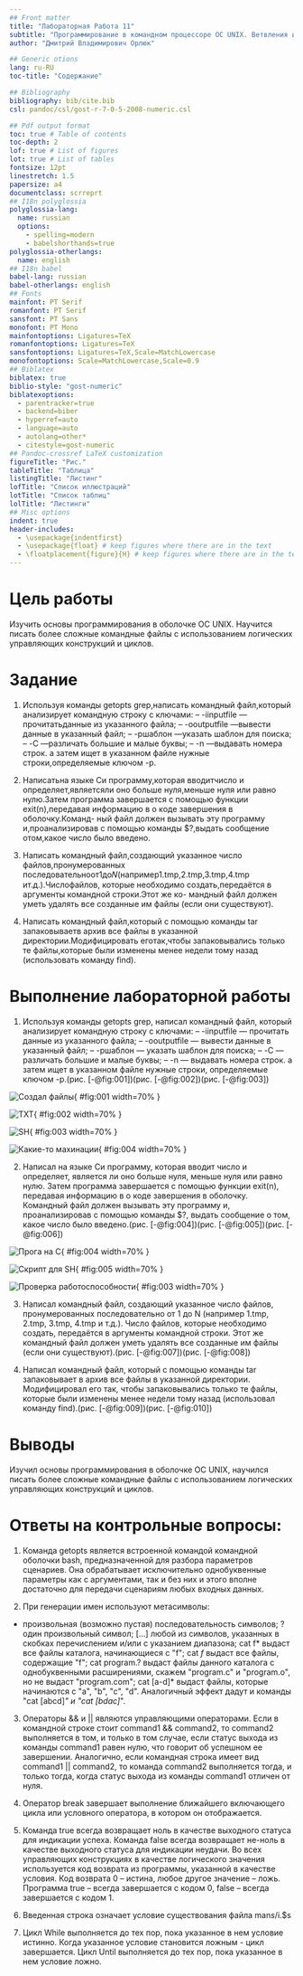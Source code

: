 ```yaml
---
## Front matter
title: "Лабораторная Работа 11"
subtitle: "Программирование в командном процессоре ОС UNIX. Ветвления и циклы"
author: "Дмитрий Владимирович Орлюк"

## Generic otions
lang: ru-RU
toc-title: "Содержание"

## Bibliography
bibliography: bib/cite.bib
csl: pandoc/csl/gost-r-7-0-5-2008-numeric.csl

## Pdf output format
toc: true # Table of contents
toc-depth: 2
lof: true # List of figures
lot: true # List of tables
fontsize: 12pt
linestretch: 1.5
papersize: a4
documentclass: scrreprt
## I18n polyglossia
polyglossia-lang:
  name: russian
  options:
	- spelling=modern
	- babelshorthands=true
polyglossia-otherlangs:
  name: english
## I18n babel
babel-lang: russian
babel-otherlangs: english
## Fonts
mainfont: PT Serif
romanfont: PT Serif
sansfont: PT Sans
monofont: PT Mono
mainfontoptions: Ligatures=TeX
romanfontoptions: Ligatures=TeX
sansfontoptions: Ligatures=TeX,Scale=MatchLowercase
monofontoptions: Scale=MatchLowercase,Scale=0.9
## Biblatex
biblatex: true
biblio-style: "gost-numeric"
biblatexoptions:
  - parentracker=true
  - backend=biber
  - hyperref=auto
  - language=auto
  - autolang=other*
  - citestyle=gost-numeric
## Pandoc-crossref LaTeX customization
figureTitle: "Рис."
tableTitle: "Таблица"
listingTitle: "Листинг"
lofTitle: "Список иллюстраций"
lotTitle: "Список таблиц"
lolTitle: "Листинги"
## Misc options
indent: true
header-includes:
  - \usepackage{indentfirst}
  - \usepackage{float} # keep figures where there are in the text
  - \floatplacement{figure}{H} # keep figures where there are in the text
---
```


# Цель работы

Изучить основы программирования в оболочке ОС UNIX. Научится писать более сложные командные файлы с использованием логических управляющих конструкций и циклов.

# Задание

1. Используя команды getopts grep,написать командный файл,который анализирует командную строку с ключами: – -iinputfile —прочитатьданные из указанного файла; – -ooutputfile —вывести данные в указанный файл; – -pшаблон —указать шаблон для поиска; – -C —различать большие и малые буквы; – -n —выдавать номера строк. а затем ищет в указанном файле нужные строки,определяемые ключом -p.

2. Написатьна языке Си программу,которая вводитчисло и определяет,являетсяли оно больше нуля,меньше нуля или равно нулю.Затем программа завершается с помощью функции exit(n),передавая информацию в о коде завершения в оболочку.Команд- ный файл должен вызывать эту программу и,проанализировав с помощью команды $?,выдать сообщение отом,какое число было введено.

3. Написать командный файл,создающий указанное число файлов,пронумерованных последовательноот1до𝑁(например1.tmp,2.tmp,3.tmp,4.tmp ит.д.).Числофайлов, которые необходимо создать,передаётся в аргументы командной строки.Этот же ко- мандный файл должен уметь удалять все созданные им файлы (если они существуют).

4. Написать командный файл,который с помощью команды tar запаковываетв архив все файлы в указанной директории.Модифицировать еготак,чтобы запаковывались только те файлы,которые были изменены менее недели тому назад (использовать команду find).

# Выполнение лабораторной работы


1. Используя команды getopts grep, написал командный файл, который анализирует командную строку с ключами:
– -iinputfile — прочитать данные из указанного файла;
– -ooutputfile — вывести данные в указанный файл;
– -pшаблон — указать шаблон для поиска;
– -C — различать большие и малые буквы;
– -n — выдавать номера строк.
а затем ищет в указанном файле нужные строки, определяемые ключом -p.(рис. [-@fig:001])(рис. [-@fig:002])(рис. [-@fig:003])

![Создал файлы](image/1.png){ #fig:001 width=70% }

![TXT](image/2.png){ #fig:002 width=70% }

![SH](image/3.png){ #fig:003 width=70% }

![Какие-то махинации](image/4.png){ #fig:004 width=70% }

2. Написал на языке Си программу, которая вводит число и определяет, является ли оно больше нуля, меньше нуля или равно нулю. Затем программа завершается с помощью функции exit(n), передавая информацию в о коде завершения в оболочку. Командный файл должен вызывать эту программу и, проанализировав с помощью команды $?, выдать сообщение о том, какое число было введено.(рис. [-@fig:004])(рис. [-@fig:005])(рис. [-@fig:006])

![Прога на С](image/5.png){ #fig:004 width=70% }

![Скрипт для SH](image/6.png){ #fig:005 width=70% }

![Проверка работоспособности](image/7.png){ #fig:003 width=70% }

3. Написал командный файл, создающий указанное число файлов, пронумерованных последовательно от 1 до N (например 1.tmp, 2.tmp, 3.tmp, 4.tmp и т.д.). Число файлов, которые необходимо создать, передаётся в аргументы командной строки. Этот же командный файл должен уметь удалять все созданные им файлы (если они существуют).(рис. [-@fig:007])(рис. [-@fig:008])


4. Написал командный файл, который с помощью команды tar запаковывает в архив все файлы в указанной директории. Модифицировал его так, чтобы запаковывались только те файлы, которые были изменены менее недели тому назад (использовал команду find).(рис. [-@fig:009])(рис. [-@fig:010])

# Выводы

Изучил основы программирования в оболочке ОС UNIX, научился писать более сложные командные файлы с использованием логических управляющих конструкций и циклов.

# Ответы на контрольные вопросы:

1. Команда getopts является встроенной командой командной оболочки bash, предназначенной для разбора параметров сценариев. Она обрабатывает исключительно однобуквенные параметры как с аргументами, так и без них и этого вполне достаточно для передачи сценариям любых входных данных.

2. При генерации имен используют метасимволы:
* произвольная (возможно пустая) последовательность символов;
? один произвольный символ;
[...] любой из символов, указанных в скобках перечислением и/или с указанием диапазона;
cat f* выдаст все файлы каталога, начинающиеся с "f";
cat *f* выдаст все файлы, содержащие "f";
cat program.? выдаст файлы данного каталога с однобуквенными расширениями, скажем "program.c" и "program.o", но не выдаст "program.com";
cat [a-d]* выдаст файлы, которые начинаются с "a", "b", "c", "d". Аналогичный эффект дадут и команды "cat [abcd]*" и "cat [bdac]*".

3. Операторы && и || являются управляющими операторами. Если в командной строке стоит command1 && command2, то command2 выполняется в том, и только в том случае, если статус выхода из команды command1 равен нулю, что говорит об успешном ее завершении. Аналогично, если командная строка имеет вид command1 || command2, то команда command2 выполняется тогда, и только тогда, когда статус выхода из команды command1 отличен от нуля.

4. Оператор break завершает выполнение ближайшего включающего цикла или условного оператора, в котором он отображается.

5. Команда true всегда возвращает ноль в качестве выходного статуса для индикации успеха. Команда false всегда возвращает не-ноль в качестве выходного статуса для индикации неудачи. Во всех управляющих конструкциях в качестве логического значения используется код возврата из программы, указанной в качестве условия. Код возврата 0 – истина, любое другое значение – ложь. Программа true – всегда завершается с кодом 0, false – всегда завершается с кодом 1.

6. Введенная строка означает условие существования файла man$s/$i.$s

7. Цикл While выполняется до тех пор, пока указанное в нем условие истинно. Когда указанное условие становится ложным - цикл завершается. Цикл Until выполняется до тех пор, пока указанное в нем условие ложно. 
